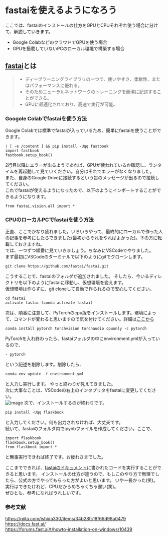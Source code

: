 # fastaiを使えるようになろう

ここでは、fastaiのインストールの仕方をGPUとCPUそれぞれ使う場合に分けて、解説していきます。
- Google ColabなどのクラウドでGPUを使う場合
- GPUを搭載していないPCのローカル環境で構築する場合

## [fastai](https://docs.fast.ai/)とは
> - ディープラーニングライブラリの一つで、使いやすさ、柔軟性、またはパフォーマンスに優れる。
> - そのためニューラルネットワークのトレーニングを簡潔に記述することができる。
> - GPUに最適化されており、高速で実行が可能。

### Googole Colabでfastaiを使う方法
Google Colabでは標準でfastaiが入っているため、簡単にfastaiを使うことができます。
```
! [ -e /content ] && pip install -Uqq fastbook
import fastbook
fastbook.setup_book()
```
2行目以降にエラーが出るようであれば、GPUが使われているか確認し、ランタイムを再起動して見ていください。自分はそれでエラーがなくなりました。  
また、自身のGoogle Driveに接続するという旨のメッセージが出るので接続してください。  
これでfastaiが使えるようになったので、以下のようにインポートすることができるようになります。
```
from fastai.vision.all import *
```
### CPUのローカルPCでfastaiを使う方法
正直、ここでかなり疲れました。いろいろやって、最終的にローカルで作った人の記事を参考にしたらできました(最初からそれをやればよかった)。下の方に転載しておきますね。  
では、一つずつ順番に見ていきましょう。ちなみにVSCodeでやりました。  
まず最初にVSCodeのターミナルで以下のようにgitでクローンします。
```
git clone https://github.com/fastai/fastai.git
```
こうすることで、fastaiのフォルダが追加されました。
そしたら、今いるディレクトリを以下のようにfastaiに移動し、仮想環境を変えます。  
仮想環境は作らずに、git cloneして自動で作られるので安心してください。
```
cd fastai
activate fastai (conda activate fastai)
```
次は、順番に注意して、PyTorchのcpu版をインストールします。環境によって、コマンドが変わると思いますので気を付けてください。詳細は[ここから](https://pytorch.org/)
```
conda install pytorch torchvision torchaudio cpuonly -c pytorch
```
PyTorchを入れ終わったら、fastaiフォルダの中にenvironment.ymlが入っているので、
```
- pytorch
```
という記述を削除します。削除したら、
```
conda env update -f environment.yml
```
と入力し実行します。 
やっと終わりが見えてきました。  
次に大事なことは、VSCodeの右上のインタプリタをfastaiに変更してください。  
![image](https://user-images.githubusercontent.com/106716245/183022327-d7fae55a-835f-4c09-a302-8515e6400c7d.png)
次で、インストールするのが終わりです。
```
pip install -Uqq flaskbook
```
と入力してください。何も出力されなければ、大丈夫です。  
続いて、fastaiのフォルダ内でipynbファイルを作成してください。ここで、
```
import flaskbook
flaskbook.setup_book()
from flaskbook import *
```
と無事実行できれば終了です。お疲れさまでした。

ここまでできれば、[fastaiのドキュメント](https://docs.fast.ai/)に書かれたコードを実行することができると思います。  インストールの仕方が違うので、もしこのやり方で無理でしたら、公式の方でやってもらった方がよいと思います。
いやー長かった(笑)。  
実行はできたけれど、CPUだからめちゃくちゃ遅い(笑)。  
ぜひとも、参考になればうれしいです。

### 参考文献
https://qiita.com/ishida330/items/34b28fc18f66d98a0479  
https://docs.fast.ai/  
https://forums.fast.ai/t/howto-installation-on-windows/10439

